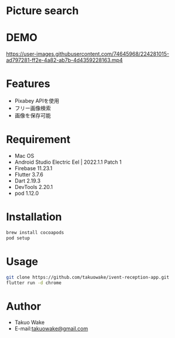 # Picture search 

# DEMO

https://user-images.githubusercontent.com/74645968/224281015-ad797281-ff2e-4a82-ab7b-4d4359228163.mp4

# Features
* Pixabey APIを使用
* フリー画像検索
* 画像を保存可能

# Requirement

* Mac OS
* Android Studio Electric Eel | 2022.1.1 Patch 1
* Firebase 11.23.1
* Flutter 3.7.6
* Dart 2.19.3
* DevTools 2.20.1
* pod 1.12.0


# Installation

```bash
brew install cocoapods
pod setup
```

# Usage

```bash
git clone https://github.com/takuowake/ivent-reception-app.git
flutter run -d chrome
```

# Author

* Takuo Wake
* E-mail:takuowake@gmail.com
